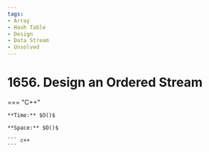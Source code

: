 ```yaml
---
tags:
- Array
- Hash Table
- Design
- Data Stream
- Unsolved
---
```



# 1656. Design an Ordered Stream

=== "C++"

    **Time:** $O()$

    **Space:** $O()$

    ``` c++
    ```